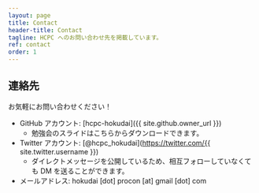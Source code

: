 ```yaml
---
layout: page
title: Contact
header-title: Contact
tagline: HCPC へのお問い合わせ先を掲載しています。
ref: contact
order: 1
---
```


## 連絡先

お気軽にお問い合わせください！

* GitHub アカウント: [hcpc-hokudai]({{ site.github.owner_url }})
    - 勉強会のスライドはこちらからダウンロードできます。
* Twitter アカウント: [@hcpc_hokudai](https://twitter.com/{{ site.twitter.username }})
    - ダイレクトメッセージを公開しているため、相互フォローしていなくても DM を送ることができます。
* メールアドレス: hokudai [dot] procon [at] gmail [dot] com

